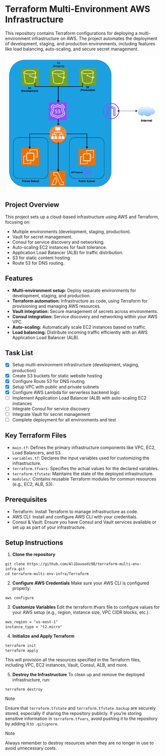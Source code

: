 
# Terraform Multi-Environment AWS Infrastructure

This repository contains Terraform configurations for deploying a multi-environment infrastructure on AWS. The project automates the deployment of development, staging, and production environments, including features like load balancing, auto-scaling, and secure secret management.

![Diagram of AWS architecture](images/Untitled-Diagram.png)

## Project Overview
This project sets up a cloud-based infrastructure using AWS and Terraform, focusing on:

* Multiple environments (development, staging, production).
* Vault for secret management.
* Consul for service discovery and networking.
* Auto-scaling EC2 instances for fault tolerance.
* Application Load Balancer (ALB) for traffic distribution.
* S3 for static content hosting.
* Route 53 for DNS routing.

## Features
* **Multi-environment setup:** Deploy separate environments for development, staging, and production.
* **Terraform automation:** Infrastructure as code, using Terraform for provisioning and managing AWS resources.
* **Vault integration:** Secure management of secrets across environments.
* **Consul integration:** Service discovery and networking within your AWS VPC.
* **Auto-scaling:** Automatically scale EC2 instances based on traffic.
* **Load balancing:** Distribute incoming traffic efficiently with an AWS Application Load Balancer (ALB).

## Task List
 - [x]   Setup multi-environment infrastructure (development, staging, production)
 - [x]   Create S3 buckets for static website hosting
 - [x]   Configure Route 53 for DNS routing
 - [x]   Setup VPC with public and private subnets
 - [x]   Configure AWS Lambda for serverless backend logic
 - [ ]   Implement Application Load Balancer (ALB) with auto-scaling EC2 instances
 - [ ]   Integrate Consul for service discovery
 - [ ]   Integrate Vault for secret management
 - [ ]   Complete deployment for all environments and test

## Key Terraform Files
* `main.tf`: Defines the primary infrastructure components like VPC, EC2, Load Balancers, and S3.
* `variables.tf`: Declares the input variables used for customizing the infrastructure.
* `terraform.tfvars`: Specifies the actual values for the declared variables.
* `terraform.tfstate`: Maintains the state of the deployed infrastructure.
* `modules/`: Contains reusable Terraform modules for common resources (e.g., EC2, ALB, S3).

## Prerequisites
* Terraform: Install Terraform to manage infrastructure as code.
* AWS CLI: Install and configure AWS CLI with your credentials.
* Consul & Vault: Ensure you have Consul and Vault services available or set up as part of your infrastructure.

## Setup Instructions
1. **Clone the repository**
```
git clone https://github.com/AliDavoodi98/terraform-multi-env-infra.git
cd terraform-multi-env-infra/Terraform
```
2. **Configure AWS Credentials**
Make sure your AWS CLI is configured properly:
```
aws configure
```
3. **Customize Variables**
Edit the terraform.tfvars file to configure values for your AWS setup (e.g., region, instance size, VPC CIDR blocks, etc.).
```
aws_region = "us-east-1"
instance_type = "t2.micro"
```
4. **Initialize and Apply Terraform**
```
terraform init
terraform apply
```
This will provision all the resources specified in the Terraform files, including VPC, EC2 instances, Vault, Consul, ALB, and more.

5. **Destroy the Infrastructure**
To clean up and remove the deployed infrastructure, run:
```
terraform destroy
```
> [!NOTE]
> Ensure that `terraform.tfstate` and `terraform.tfstate.backup` are securely stored, especially if sharing the repository publicly.
If you’re storing sensitive information in `terraform.tfvars`, avoid pushing it to the repository by adding it to `.gitignore`.

> [!NOTE]
> Always remember to destroy resources when they are no longer in use to avoid unnecessary costs.
